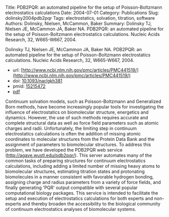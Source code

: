 Title: PDB2PQR: an automated pipeline for the setup of Poisson-Boltzmann electrostatics calculations
Date: 2004-07-01
Category: Publications
Slug: dolinsky2004pdb2pqr
Tags: electrostatics, solvation, titration, software
Authors: Dolinsky, Nielsen, McCammon, Baker
Summary: Dolinsky TJ, Nielsen JE, McCammon JA, Baker NA. PDB2PQR: an automated pipeline for the setup of Poisson-Boltzmann electrostatics calculations. Nucleic Acids Research, 32, W665-W667, 2004. 

Dolinsky TJ, Nielsen JE, McCammon JA, Baker NA. PDB2PQR: an automated pipeline for the setup of Poisson-Boltzmann electrostatics calculations. Nucleic Acids Research, 32, W665-W667, 2004. 

* url: [http://www.ncbi.nlm.nih.gov/pmc/articles/PMC441519/](http://www.ncbi.nlm.nih.gov/pmc/articles/PMC441519/)
* doi: [10.1093/nar/gkh381](http://dx.doi.org/10.1093/nar/gkh381)
* pmid: [15215472](http://www.ncbi.nlm.nih.gov/pubmed/15215472)
* [pdf](http://sobolevnrm.github.io/papers/dolinsky2004pdb2pqr.pdf)

Continuum solvation models, such as Poisson-Boltzmann and Generalized Born methods, have become increasingly popular tools for investigating the influence of electrostatics on biomolecular structure, energetics and dynamics. However, the use of such methods requires accurate and complete structural data as well as force field parameters such as atomic charges and radii. Unfortunately, the limiting step in continuum electrostatics calculations is often the addition of missing atomic coordinates to molecular structures from the Protein Data Bank and the assignment of parameters to biomolecular structures. To address this problem, we have developed the PDB2PQR web service (http://agave.wustl.edu/pdb2pqr/). This server automates many of the common tasks of preparing structures for continuum electrostatics calculations, including adding a limited number of missing heavy atoms to biomolecular structures, estimating titration states and protonating biomolecules in a manner consistent with favorable hydrogen bonding, assigning charge and radius parameters from a variety of force fields, and finally generating 'PQR' output compatible with several popular computational biology packages. This service is intended to facilitate the setup and execution of electrostatics calculations for both experts and non-experts and thereby broaden the accessibility to the biological community of continuum electrostatics analyses of biomolecular systems.
